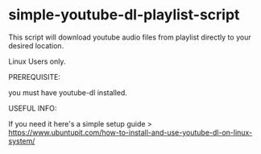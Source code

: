# simple-youtube-dl-playlist-script
This script will download youtube audio files from playlist directly to your desired location.

Linux Users only. 

PREREQUISITE:

you must have youtube-dl installed.

USEFUL INFO:

If you need it here's a simple setup guide > https://www.ubuntupit.com/how-to-install-and-use-youtube-dl-on-linux-system/
